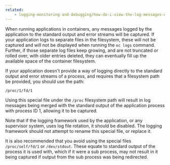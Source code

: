```yaml
---
related:
    - logging-monitoring-and-debugging/how-do-i-view-the-log-messages-output-by-an-application.md
---
```


When running applications in containers, any messages logged by the application to the standard output and error streams will be captured. If your application logs to separate files in the filesystem, these will not be captured and will not be displayed when running the ``oc logs`` command. Further, if those separate log files keep growing, and are not truncated or rolled over, with older entries deleted, they can eventually fill up the available space of the container filesystem.

If your application doesn't provide a way of logging directly to the standard output and error streams of a process, and requires that a filesystem path be provided, you should use the path:

```
/proc/1/fd/1
```

Using this special file under the ``/proc`` filesystem path will result in log messages being merged with the standard output of the application process with process ID 1, allowing it to be captured.

Note that if the logging framework used by the application, or any supervisor system, uses log file rotation, it should be disabled. The logging framework should not attempt to rename this special file, or replace it.

It is also recommended that you avoid using the special files ``/proc/self/fd/1`` or ``/dev/stdout``. These equate to standard output of the process it is used with, which if it were a sub process, may not result in it being captured if output from the sub process was being redirected.
